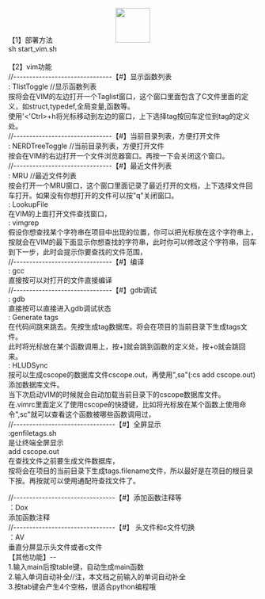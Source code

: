 <p align="center">
	<img 
		style="margin-bottom: -30px"
		align="center" 
		height="70" 
		src="http://img.labnol.org/images/2008/04/gif-animation.gif">
</p>
【1】部署方法</br>
sh start_vim.sh
</br>
</br>
【2】vim功能</br>
//-------------------------------【#】显示函数列表</br>
<F2> : TlistToggle               //显示函数列表</br>
		按<F2>将会在VIM的左边打开一个Taglist窗口，这个窗口里面包含了C文件里面的定义，如struct,typedef,全局变量,函数等。</br>
		使用'<'Ctrl>+h将光标移动到左边的窗口，上下选择tag按回车定位到tag的定义处。</br>
//-------------------------------【#】当前目录列表，方便打开文件</br>
<F3> : NERDTreeToggle            //当前目录列表，方便打开文件</br>
		按<F3>会在VIM的右边打开一个文件浏览器窗口。再按一下<F3>会关闭这个窗口。</br>
//-------------------------------【#】最近文件列表</br>
<F4> : MRU			//最近文件列表</br>
		按<F4>会打开一个MRU窗口，这个窗口里面记录了最近打开的文档，上下选择文件回车打开。如果没有你想打开的文件可以按"q"关闭窗口。</br>
<F5> : LookupFile</br>
		<F5>在VIM的上面打开文件查找窗口，</br>
<F6> : vimgrep</br>
		假设你想查找某个字符串在项目中出现的位置，你可以把光标放在这个字符串上，</br>
		按<F6>就会在VIM的最下面显示你想查找的字符串，此时你可以修改这个字符串，回车到下一步，此时会提示你要查找的文件范围，</br>
//-------------------------------【#】编译</br>
<F7> : gcc</br>
		直接按<F7>可以对打开的文件直接编译</br>
//-------------------------------【#】gdb调试</br>
<F8> : gdb</br>
		直接按<F8>可以直接进入gdb调试状态</br>
<F9> : Generate tags</br>
		在代码间跳来跳去。先按<F9>生成tag数据库。将会在项目的当前目录下生成tags文件。</br>
		此时将光标放在某个函数调用上，按<Ctrl>+]就会跳到函数的定义处，按<Ctrl>+o就会跳回来。</br>
<F10> : HLUDSync</br>
		按<F10>可以生成cscope的数据库文件cscope.out，再使用",sa"(:cs add cscope.out)添加数据库文件。</br>
		当下次启动VIM的时候就会自动加载当前目录下的cscope数据库文件。</br>
		在.vimrc里面定义了使用cscope的快捷键，比如将光标放在某个函数上使用命令",sc"就可以查看这个函数被哪些函数调用过，</br>
//--------------------------------【#】全屏显示</br>
<F11> :genfiletags.sh</br>
		<F11>是让终端全屏显示</br>
<F12>add cscope.out</br>
		在查找文件之前要生成文件数据库，</br>
		按<F12>将会在项目的当前目录下生成tags.filename文件，所以最好是在项目的根目录下按<F12>。再按<F5>就可以使用通配符查找文件了。</br>
		
		
		
//--------------------------------【#】添加函数注释等</br>
：Dox</br>
		添加函数注释</br>
//--------------------------------【#】	头文件和c文件切换</br>
：AV</br>
		垂直分屏显示头文件或者c文件	</br>
【其他功能】--</br>
1.输入main后按table键，自动生成main函数</br>
2.输入单词自动补全//注，本文档之前输入的单词自动补全</br>
3.按tab键会产生4个空格，很适合python编程哦
